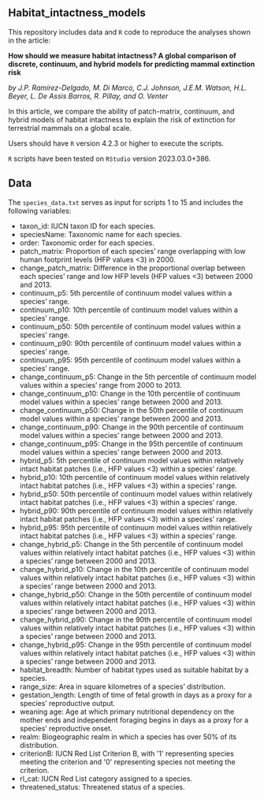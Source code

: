 ## Habitat_intactness_models #



This repository includes data and `R` code to reproduce the analyses shown in the article:

**How should we measure habitat intactness? A global comparison of discrete, continuum, and hybrid models for predicting mammal extinction risk**

_by J.P. Ramírez-Delgado, M. Di Marco, C.J. Johnson, J.E.M. Watson, H.L. Beyer, L. De Assis Barros, R. Pillay, and O. Venter_

In this article, we compare the ability of patch-matrix, continuum, and hybrid models of habitat intactness to explain the risk of extinction for terrestrial mammals on a global scale.

Users should have `R` version 4.2.3 or higher to execute the scripts.

`R` scripts have been tested on `RStudio` version 2023.03.0+386.

## Data ##

The `species_data.txt` serves as input for scripts 1 to 15 and includes the following variables:
- taxon_id: IUCN taxon ID for each species. 
- speciesName: Taxonomic name for each species.
- order: Taxonomic order for each species.
- patch_matrix: Proportion of each species’ range overlapping with low human footprint levels (HFP values <3) in 2000.
- change_patch_matrix: Difference in the proportional overlap between each species’ range and low HFP levels (HFP values <3) between 2000 and 2013.
- continuum_p5: 5th percentile of continuum model values within a species’ range.
- continuum_p10: 10th percentile of continuum model values within a species’ range.
- continuum_p50: 50th percentile of continuum model values within a species’ range.
- continuum_p90: 90th percentile of continuum model values within a species’ range.
- continuum_p95: 95th percentile of continuum model values within a species’ range.
- change_continuum_p5: Change in the 5th percentile of continuum model values within a species’ range from 2000 to 2013.
- change_continuum_p10: Change in the 10th percentile of continuum model values within a species’ range between 2000 and 2013.
- change_continuum_p50: Change in the 50th percentile of continuum model values within a species’ range between 2000 and 2013.
- change_continuum_p90: Change in the 90th percentile of continuum model values within a species’ range between 2000 and 2013.
- change_continuum_p95: Change in the 95th percentile of continuum model values within a species’ range between 2000 and 2013.
- hybrid_p5: 5th percentile of continuum model values within relatively intact habitat patches (i.e., HFP values <3) within a species’ range.
- hybrid_p10: 10th percentile of continuum model values within relatively intact habitat patches (i.e., HFP values <3) within a species’ range.
- hybrid_p50: 50th percentile of continuum model values within relatively intact habitat patches (i.e., HFP values <3) within a species’ range.
- hybrid_p90: 90th percentile of continuum model values within relatively intact habitat patches (i.e., HFP values <3) within a species’ range.
- hybrid_p95: 95th percentile of continuum model values within relatively intact habitat patches (i.e., HFP values <3) within a species’ range.
- change_hybrid_p5: Change in the 5th percentile of continuum model values within relatively intact habitat patches (i.e., HFP values <3) within a species’ range between 2000 and 2013.
- change_hybrid_p10: Change in the 10th percentile of continuum model values within relatively intact habitat patches (i.e., HFP values <3) within a species’ range between 2000 and 2013.
- change_hybrid_p50: Change in the 50th percentile of continuum model values within relatively intact habitat patches (i.e., HFP values <3) within a species’ range between 2000 and 2013.
- change_hybrid_p90: Change in the 90th percentile of continuum model values within relatively intact habitat patches (i.e., HFP values <3) within a species’ range between 2000 and 2013.
- change_hybrid_p95: Change in the 95th percentile of continuum model values within relatively intact habitat patches (i.e., HFP values <3) within a species’ range between 2000 and 2013.
- habitat_breadth: Number of habitat types used as suitable habitat by a species.
- range_size: Area in square kilometres of a species’ distribution.
- gestation_length: Length of time of fetal growth in days as a proxy for a species’ reproductive output.
- weaning age: Age at which primary nutritional dependency on the mother ends and independent foraging begins in days as a proxy for a species’ reproductive onset.
- realm: Biogeographic realm in which a species has over 50% of its distribution.
- criterionB: IUCN Red List Criterion B, with '1' representing species meeting the criterion and '0' representing species not meeting the criterion.
- rl_cat: IUCN Red List category assigned to a species.
- threatened_status: Threatened status of a species.
